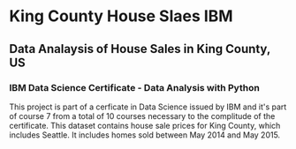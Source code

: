 # King County House Slaes IBM

## Data Analaysis of House Sales in King County, US
### IBM Data Science Certificate - Data Analysis with Python
This project is part of a cerficate in Data Science issued by IBM and it's part of course 7 from a total of 10 courses necessary to the complitude of the certificate. This dataset contains house sale prices for King County, which includes Seattle. It includes homes sold between May 2014 and May 2015.
